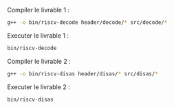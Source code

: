 Compiler le livrable 1 :

```bash
g++ -o bin/riscv-decode header/decode/* src/decode/*
```

Executer le livrable 1 :

```bash
bin/riscv-decode
```

Compiler le livrable 2 :

```bash
g++ -o bin/riscv-disas header/disas/* src/disas/*
```

Executer le livrable 2 :

```bash
bin/riscv-disas
```